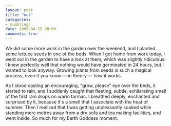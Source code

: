 ```yaml
---
layout: post
title: "Wet"
categories:
- mumblings
date: 2005-04-25 00:00
comments: true
---
```


<p>We did some more work in the garden over the weekend, and I planted some lettuce seeds in one of the beds. When I got home from work today, I went out in the garden to have a look at them, which was slightly ridiculous. I knew perfectly well that nothing would have germinated in 24 hours, but I wanted to look anyway. Growing plants from seeds is such a magical process, even if you know &mdash; in theory &mdash; how it works.</p>

<p>As I stood casting an encouraging, "grow, please" eye over the beds, it started to rain, and I suddenly caught that fleeting, subtle, exhilarating smell of the first rain drops on warm tarmac. I breathed deeply, enchanted and surprised by it, because it's a smell that I associate with the heat of summer. Then I realised that I was getting unpleasantly soaked while standing mere metres away from a dry sofa and tea making facilities, and went inside. So much for my Earth Goddess moment.</p>



